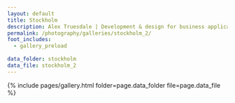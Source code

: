 ```yaml
---
layout: default
title: Stockholm
description: Alex Truesdale | Development & design for business applications.. and photos on occasion.
permalink: /photography/galleries/stockholm_2/
foot_includes:
  - gallery_preload
  
data_folder: stockholm
data_file: stockholm_2
---
```

{% include pages/gallery.html folder=page.data_folder file=page.data_file %}
